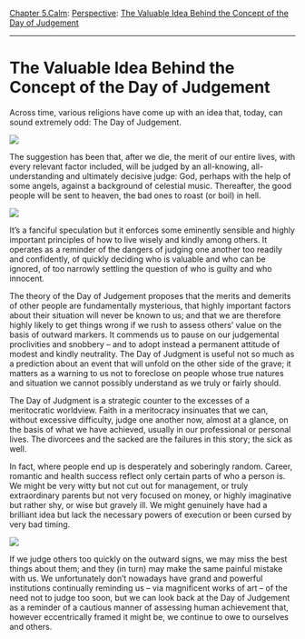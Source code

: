 [Chapter 5.Calm](https://www.theschooloflife.com/thebookoflife/category/calm/): [Perspective](https://www.theschooloflife.com/thebookoflife/category/calm/perspective/): [The Valuable Idea Behind the Concept of the Day of Judgement](https://www.theschooloflife.com/thebookoflife/the-valuable-idea-behind-the-concept-of-the-day-of-judgement/)

* * *

# The Valuable Idea Behind the Concept of the Day of Judgement

Across time, various religions have come up with an idea that, today, can sound extremely odd: The Day of Judgement.

![](https://upload.wikimedia.org/wikipedia/commons/b/b9/Stefan_Lochner_-_Last_Judgement_-_circa_1435.jpg)

The suggestion has been that, after we die, the merit of our entire lives, with every relevant factor included, will be judged by an all-knowing, all-understanding and ultimately decisive judge: God, perhaps with the help of some angels, against a background of celestial music. Thereafter, the good people will be sent to heaven, the bad ones to roast (or boil) in hell.

![](http://www.italian-renaissance-art.com/images/img006.jpg)

It’s a fanciful speculation but it enforces some eminently sensible and highly important principles of how to live wisely and kindly among others. It operates as a reminder of the dangers of judging one another too readily and confidently, of quickly deciding who is valuable and who can be ignored, of too narrowly&nbsp;settling the question of who is guilty and who innocent.

The theory of the Day of Judgement proposes that the merits and demerits of other people are fundamentally mysterious, that highly important factors about their situation will never be known to us; and that we are therefore highly likely to get things wrong if we rush to assess others’ value on the basis of outward markers. It commends us to pause on our judgemental proclivities and snobbery – and to adopt instead a permanent attitude of modest and kindly neutrality. The Day of Judgment is useful not so much as a prediction about an event that will unfold on the other side of the grave; it matters as a warning to us not to foreclose on people whose true natures and situation we cannot possibly understand as we truly or fairly should.

The Day of Judgment is a strategic counter to the excesses of a meritocratic worldview. Faith in a meritocracy insinuates that we can, without excessive difficulty, judge one another now, almost at a glance, on the basis of what we have achieved, usually in our professional or personal lives. The divorcees and the sacked are the failures in this story; the sick as well.

In fact, where people end up is desperately and soberingly random. Career, romantic and health success reflect only certain parts of who a person is. We might be very witty but not cut out for management, or truly extraordinary parents but not very focused on money, or highly imaginative but rather shy, or wise but gravely ill. We might genuinely have had a brilliant idea but lack the necessary powers of execution or been cursed by very bad timing.

![](http://www.tate.org.uk/art/images/work/N/N05/N05613_10.jpg)

If we judge others too quickly on the outward signs, we may miss the best things about them; and they (in turn) may make the same painful mistake with us. We unfortunately don’t nowadays have grand and powerful institutions continually reminding us – via magnificent works of art – of the need not to judge too soon, but we can look back at the Day of Judgement as a reminder of a cautious manner of assessing human achievement that, however eccentrically framed it might be, we continue to owe to ourselves and others.
